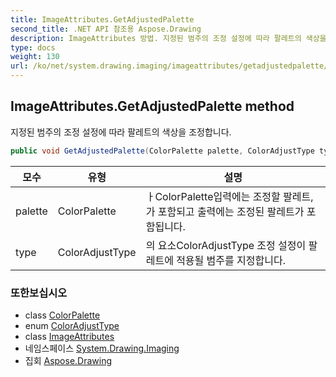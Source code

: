 ```yaml
---
title: ImageAttributes.GetAdjustedPalette
second_title: .NET API 참조용 Aspose.Drawing
description: ImageAttributes 방법. 지정된 범주의 조정 설정에 따라 팔레트의 색상을 조정합니다.
type: docs
weight: 130
url: /ko/net/system.drawing.imaging/imageattributes/getadjustedpalette/
---
```

## ImageAttributes.GetAdjustedPalette method

지정된 범주의 조정 설정에 따라 팔레트의 색상을 조정합니다.

```csharp
public void GetAdjustedPalette(ColorPalette palette, ColorAdjustType type)
```

| 모수 | 유형 | 설명 |
| --- | --- | --- |
| palette | ColorPalette | ㅏColorPalette입력에는 조정할 팔레트, 가 포함되고 출력에는 조정된 팔레트가 포함됩니다. |
| type | ColorAdjustType | 의 요소ColorAdjustType 조정 설정이 팔레트에 적용될 범주를 지정합니다. |

### 또한보십시오

* class [ColorPalette](../../colorpalette/)
* enum [ColorAdjustType](../../coloradjusttype/)
* class [ImageAttributes](../)
* 네임스페이스 [System.Drawing.Imaging](../../imageattributes/)
* 집회 [Aspose.Drawing](../../../)


